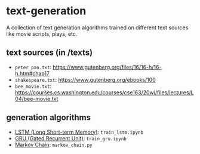 # text-generation

A collection of text generation algorithms trained on different text sources like movie scripts, plays, etc.

## text sources (in /texts)

* `peter_pan.txt`: <https://www.gutenberg.org/files/16/16-h/16-h.htm#chap17>
* `shakespeare.txt`: <https://www.gutenberg.org/ebooks/100>
* `bee_movie.txt`: <https://courses.cs.washington.edu/courses/cse163/20wi/files/lectures/L04/bee-movie.txt>

## generation algorithms

* [LSTM (Long Short-term Memory)](https://en.wikipedia.org/wiki/Long_short-term_memory): `train_lstm.ipynb`
* [GRU (Gated Recurrent Unit)](https://en.wikipedia.org/wiki/Gated_recurrent_unit): `train_gru.ipynb`
* [Markov Chain](https://en.wikipedia.org/wiki/Markov_chain): `markov_chain.py`
